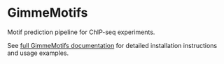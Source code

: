 GimmeMotifs
===========

Motif prediction pipeline for ChIP-seq experiments.

See [full GimmeMotifs documentation](http://gimmemotifs.readthedocs.org/) for detailed installation instructions and usage examples.
